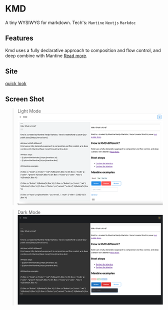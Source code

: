 # KMD

A tiny WYSIWYG for markdown. Tech's: `Mantine` `Nextjs` `Markdoc`

## Features

  Kmd uses a fully declarative approach to composition and flow control, and deep combine with Mantine [Read more](https://mantine.dev/).
  
## Site
[quick look](https://kmd-one.vercel.app)

## Screen Shot

> Light Mode
![image](./kmd_light.png)

> Dark Mode
![image](./kmd_dark.png)
